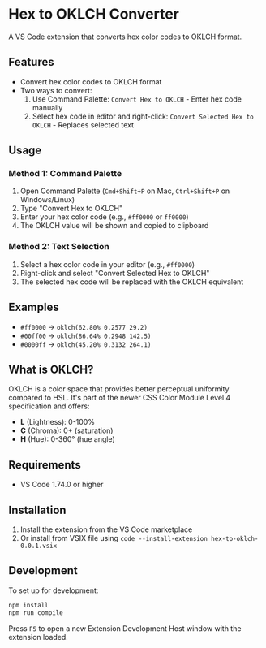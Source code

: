 # Hex to OKLCH Converter

A VS Code extension that converts hex color codes to OKLCH format.

## Features

- Convert hex color codes to OKLCH format
- Two ways to convert:
  1. Use Command Palette: `Convert Hex to OKLCH` - Enter hex code manually
  2. Select hex code in editor and right-click: `Convert Selected Hex to OKLCH` - Replaces selected text

## Usage

### Method 1: Command Palette

1. Open Command Palette (`Cmd+Shift+P` on Mac, `Ctrl+Shift+P` on Windows/Linux)
2. Type "Convert Hex to OKLCH"
3. Enter your hex color code (e.g., `#ff0000` or `ff0000`)
4. The OKLCH value will be shown and copied to clipboard

### Method 2: Text Selection

1. Select a hex color code in your editor (e.g., `#ff0000`)
2. Right-click and select "Convert Selected Hex to OKLCH"
3. The selected hex code will be replaced with the OKLCH equivalent

## Examples

- `#ff0000` → `oklch(62.80% 0.2577 29.2)`
- `#00ff00` → `oklch(86.64% 0.2948 142.5)`
- `#0000ff` → `oklch(45.20% 0.3132 264.1)`

## What is OKLCH?

OKLCH is a color space that provides better perceptual uniformity compared to HSL. It's part of the newer CSS Color Module Level 4 specification and offers:

- **L** (Lightness): 0-100%
- **C** (Chroma): 0+ (saturation)
- **H** (Hue): 0-360° (hue angle)

## Requirements

- VS Code 1.74.0 or higher

## Installation

1. Install the extension from the VS Code marketplace
2. Or install from VSIX file using `code --install-extension hex-to-oklch-0.0.1.vsix`

## Development

To set up for development:

```bash
npm install
npm run compile
```

Press `F5` to open a new Extension Development Host window with the extension loaded.
